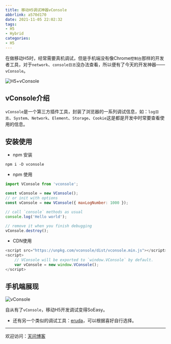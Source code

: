 ```yaml
---
title: 移动H5调试神器vConsole
abbrlink: a570d170
date: 2021-11-05 22:02:32
tags:
- H5
- Hybrid
categories:
- H5
---
```


在做移动H5时，经常需要真机调试，但是手机端没有像Chrome`控制台`那样的开发者工具，对于`network`、`console日志`没办法查看，所以便有了今天的开发神器——`vConsole`。

![H5+vConsole](https://tiven.cn/static/img/home-office-workstation-office-business-preview-PI97QFc2LBFRFIINb3I9x.jpg)

[//]: # (<!-- more -->)

## vConsole介绍

`vConsole`是一个第三方插件工具，封装了浏览器的一系列调试信息，如：`log日志`、`System`、`Network`、`Element`、`Storage`、`Cookie`这是都是开发中时常要查看使用的信息。

## 安装使用

* npm 安装

```shell
npm i -D vconsole
```

* npm 使用

```js
import VConsole from 'vconsole';

const vConsole = new VConsole();
// or init with options
const vConsole = new VConsole({ maxLogNumber: 1000 });

// call `console` methods as usual
console.log('Hello world');

// remove it when you finish debugging
vConsole.destroy();
```

* CDN使用

```js
<script src="https://unpkg.com/vconsole/dist/vconsole.min.js"></script>
<script>
    // VConsole will be exported to `window.VConsole` by default.
    var vConsole = new window.VConsole();
</script> 
```

## 手机端展现

![vConsole](https://tiven.cn/static/img/img-vconsole-3sBfRIEeEv9YwM8wF79vp.jpg)

自从有了`vConsole`，移动H5开发调试变得SoEasy。

* 还有另一个类似的调试工具：[eruda](https://www.npmjs.com/package/eruda "eruda")，可以根据喜好自行选择。

---

欢迎访问：[天问博客](https://tiven.cn/p/a570d170/ "天問博客") 
